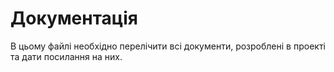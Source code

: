 # Документація

В цьому файлі необхідно перелічити всі документи, розроблені в проекті та дати посилання на них.

